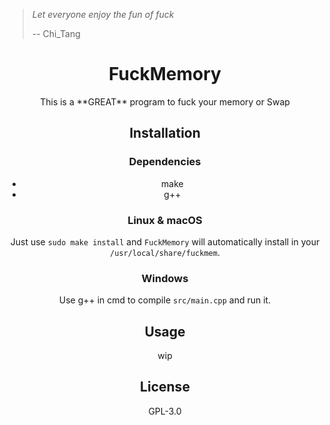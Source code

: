 > *Let everyone enjoy the fun of fuck*
> 
> -- Chi_Tang

# <center> FuckMemory </center>
<center> This is a **GREAT** program to fuck your memory or Swap <center>

## Installation
### Dependencies
- make
- g++
### Linux & macOS
Just use `sudo make install` and `FuckMemory` will automatically install in your `/usr/local/share/fuckmem`.

### Windows
Use g++ in cmd to compile `src/main.cpp` and run it.

## Usage
wip

## License
GPL-3.0
